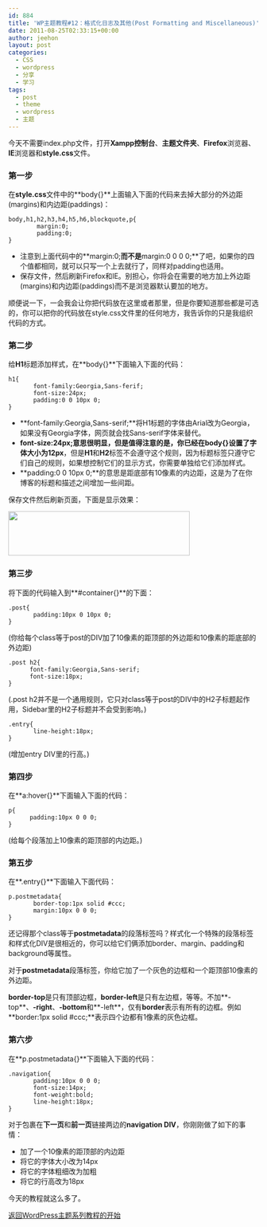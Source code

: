 ```yaml
---
id: 884
title: 'WP主题教程#12：格式化日志及其他(Post Formatting and Miscellaneous)'
date: 2011-08-25T02:33:15+00:00
author: jeehon
layout: post
categories:
  - CSS
  - wordpress
  - 分享
  - 学习
tags:
  - post
  - theme
  - wordpress
  - 主题
---
```

今天不需要index.php文件，打开**Xampp控制台**、**主题文件夹**、**Firefox**浏览器、**IE**浏览器和**style.css**文件。

### 第一步

在**style.css**文件中的**body{}**上面输入下面的代码来去掉大部分的外边距(margins)和内边距(paddings)：

    body,h1,h2,h3,h4,h5,h6,blockquote,p{
            margin:0;
            padding:0;
    }
    

  * 注意到上面代码中的**margin:0;**而不是**margin:0 0 0 0;**了吧，如果你的四个值都相同，就可以只写一个上去就行了，同样对padding也适用。
  * 保存文件，然后刷新Firefox和IE。别担心，你将会在需要的地方加上外边距(margins)和内边距(paddings)而不是浏览器默认要加的地方。

顺便说一下，一会我会让你把代码放在这里或者那里，但是你要知道那些都是可选的，你可以把你的代码放在style.css文件里的任何地方，我告诉你的只是我组织代码的方式。<!--more-->

### 第二步

给**H1**标题添加样式，在**body{}**下面输入下面的代码：

    h1{
           font-family:Georgia,Sans-ferif;
           font-size:24px;
           padding:0 0 10px 0;
    }
    

  * **font-family:Georgia,Sans-serif;**将H1标题的字体由Arial改为Georgia，如果没有Georgia字体，网页就会找Sans-serif字体来替代。
  * **font-size:24px;**意思很明显，但是值得注意的是，你已经在**body{}**设置了字体大小为**12px**，但是**H1**和**H2**标签不会遵守这个规则，因为标题标签只遵守它们自己的规则，如果想控制它们的显示方式，你需要单独给它们添加样式。
  * **padding:0 0 10px 0;**的意思是距底部有10像素的内边距，这是为了在你博客的标题和描述之间增加一些间距。

保存文件然后刷新页面，下面是显示效果：
  
[<img src="http://jeehon.info/log/files/2011/08/h1-styled.gif" alt="" title="h1-styled" width="365" height="89" class="aligncenter size-full wp-image-885" />](http://jeehon.info/log/files/2011/08/h1-styled.gif)

### 第三步

将下面的代码输入到**#container{}**的下面：

    .post{
           padding:10px 0 10px 0;
    }
    

(你给每个class等于post的DIV加了10像素的距顶部的外边距和10像素的距底部的外边距)

    .post h2{
          font-family:Georgia,Sans-serif;
          font-size:18px;
    }
    

(.post h2并不是一个通用规则，它只对class等于post的DIV中的H2子标题起作用，Sidebar里的H2子标题并不会受到影响。)

    .entry{
           line-height:18px;
    }
    

(增加entry DIV里的行高。)

### 第四步

在**a:hover{}**下面输入下面的代码：

    p{
          padding:10px 0 0 0;
    }
    

(给每个段落加上10像素的距顶部的内边距。)

### 第五步

在**.entry{}**下面输入下面代码：

    p.postmetadata{
           border-top:1px solid #ccc;
           margin:10px 0 0 0;
    }
    

还记得那个class等于**postmetadata**的段落标签吗？样式化一个特殊的段落标签和样式化DIV是很相近的，你可以给它们俩添加border、margin、padding和background等属性。

对于**postmetadata**段落标签，你给它加了一个灰色的边框和一个距顶部10像素的外边距。

**border-top**是只有顶部边框，**border-left**是只有左边框，等等。不加**-top**、**-right**、**-bottom**和**-left**，仅有**border**表示有所有的边框。例如**border:1px solid #ccc;**表示四个边都有1像素的灰色边框。

### 第六步

在**p.postmetadata{}**下面输入下面的代码：

    .navigation{
           padding:10px 0 0 0;
           font-size:14px;
           font-weight:bold;
           line-height:18px;
    }
    

对于包裹在**下一页**和**前一页**链接两边的**navigation DIV**，你刚刚做了如下的事情：

  * 加了一个10像素的距顶部的内边距
  * 将它的字体大小改为14px
  * 将它的字体粗细改为加粗
  * 将它的行高改为18px

今天的教程就这么多了。

[返回WordPress主题系列教程的开始](http://jeehon.info/log/2011/08/04/%E6%83%B3%E5%88%B6%E4%BD%9Cwordpress%E4%B8%BB%E9%A2%98%EF%BC%9F/)